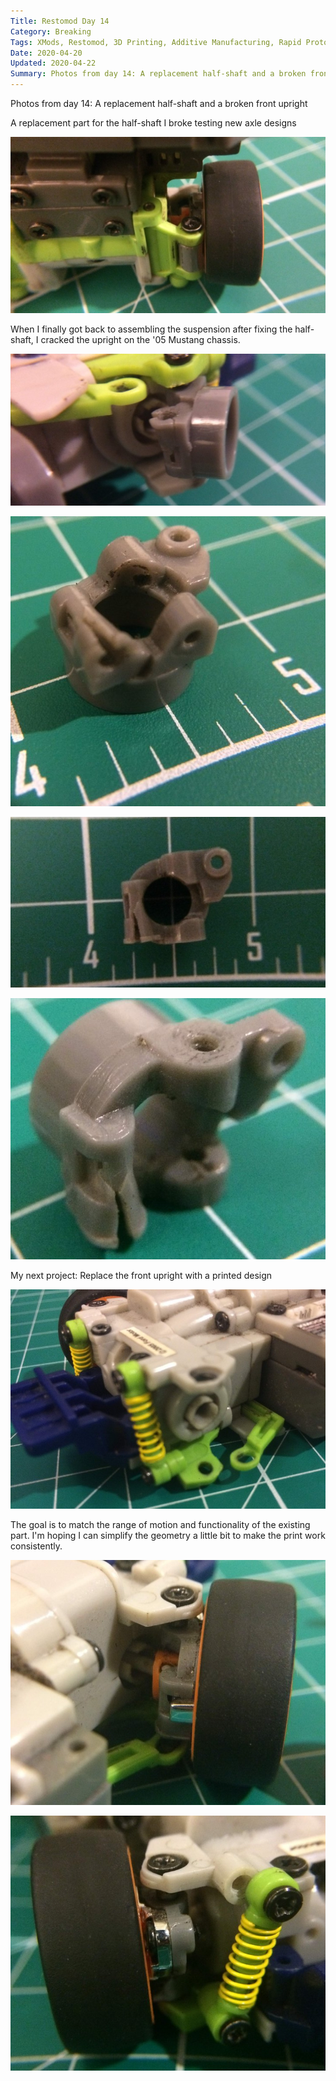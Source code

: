 ```yaml
---
Title: Restomod Day 14
Category: Breaking
Tags: XMods, Restomod, 3D Printing, Additive Manufacturing, Rapid Prototyping
Date: 2020-04-20
Updated: 2020-04-22
Summary: Photos from day 14: A replacement half-shaft and a broken front upright
---
```


Photos from day 14: A replacement half-shaft and a broken front upright

A replacement part for the half-shaft I broke testing new axle designs

![View of replacement Left Rear Half-Shaft](img/IMG_5325.jpg)

When I finally got back to assembling the suspension after fixing the
half-shaft, I cracked the upright on the '05 Mustang chassis.

![Cracked Front Left Upright](img/IMG_5321.jpg)

![Isolation view of cracked upright](img/IMG_5328.jpg)

![Plan view of cracked upright](img/IMG_5330.jpg)

![Isolation view of cracked upright](img/IMG_5333.jpg)

My next project: Replace the front upright with a printed design

![Front suspension without wheel and upright](img/IMG_5340.jpg)

The goal is to match the range of motion and functionality of the existing
part. I'm hoping I can simplify the geometry a little bit to make the print work
consistently.

![Assembled Front Suspension Full Turn](img/IMG_5337.jpg)

![Assembled Front Suspension Opposite Turn](img/IMG_5339.jpg)

